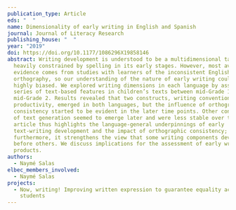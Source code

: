 ```yaml
---
publication_type: Article
eds: "  "
name: Dimensionality of early writing in English and Spanish
journal: Journal of Literacy Research
publishing_house: "  "
year: "2019"
doi: https://doi.org/10.1177/1086296X19858146
abstract: Writing development is understood to be a multidimensional task,
  heavily constrained by spelling in its early stages. However, most available
  evidence comes from studies with learners of the inconsistent English
  orthography, so our understanding of the nature of early writing could be
  highly biased. We explored writing dimensions in each language by assessing a
  series of text-based features in children’s texts between mid-Grade 1 to
  mid-Grade 2. Results revealed that two constructs, writing conventions and
  productivity, emerged in both languages, but the influence of orthographic
  consistency started to be evident in the later time points. Other constructs
  of text generation seemed to emerge later and were less stable over time. The
  article thus highlights the language-general underpinnings of early
  text-writing development and the impact of orthographic consistency;
  furthermore, it strengthens the view that some writing components develop
  before others. We discuss implications for the assessment of early written
  products.
authors:
  - Naymé Salas
elbec_members_involved:
  - Naymé Salas
projects:
  - Now, writing! Improving written expression to guarantee equality across
    students
---
```


